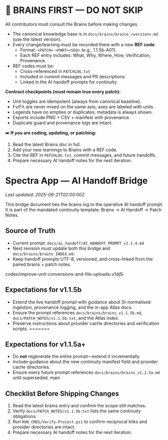 # 🔑 BRAINS FIRST — DO NOT SKIP

All contributors must consult the Brains before making changes.  
- The canonical knowledge base is in `docs/brains/brains_<version>.md` (use the latest version).  
- Every change/learning must be recorded there with a new **REF code**:
  - Format: `<PATCH>-<PART><SEQ>` (e.g., 1.1.5b-A01).  
  - Each REF entry includes: What, Why, Where, How, Verification, Provenance.  
- REF codes must be:
  - Cross-referenced in `PATCHLOG.txt`  
  - Included in commit messages and PR descriptions  
  - Linked in the AI handoff prompts for continuity  

**Contract checkpoints (must remain true every patch):**  
- Unit toggles are idempotent (always from canonical baseline).  
- Fν/Fλ are never mixed on the same axis; axes are labeled with units.  
- Legends have no empties or duplicates; metadata is always shown.  
- Exports include PNG + CSV + manifest with provenance.  
- Duplicate guard and provenance logs are intact.  

➡️ **If you are coding, updating, or patching:**  
1. Read the latest Brains doc in full.  
2. Add your new learnings to Brains with a REF code.  
3. Cite the REF in `PATCHLOG.txt`, commit messages, and future handoffs.  
4. Prepare necessary AI handoff notes for the next iteration.



# Spectra App — AI Handoff Bridge
_Last updated: 2025-09-21T02:00:00Z_

This bridge document ties the brains log to the operative AI handoff prompt.
It is part of the mandated continuity template: Brains → AI Handoff → Patch Notes.

## Source of Truth
- Current prompt: `docs/ai_handoff/AI_HANDOFF_PROMPT_v1.1.4.md`
- Next revision must update both this bridge and `docs/brains/brains_INDEX.md`.
- Keep handoff prompts UTF-8, versioned, and cross-linked from the paired brains + patch notes.

 codex/improve-unit-conversions-and-file-uploads-x1dj5i
## Expectations for v1.1.5b
- Extend the live handoff prompt with guidance about SI-normalised ingestion, provenance logging, and the in-app Atlas docs.
- Ensure the prompt references `docs/brains/brains_v1.1.5b.md`, `docs/PATCH_NOTES/v1.1.5b.txt`, and the Atlas index.
- Preserve instructions about provider cache directories and verification scripts.
=======
## Expectations for v1.1.5a+
- Do **not** regenerate the entire prompt—extend it incrementally.
- Include guidance about the new continuity manifest field and provider cache directories.
- Ensure every future prompt references `docs/brains/brains_v1.1.5a.md` until superseded.
 main

## Checklist Before Shipping Changes
1. Read the latest brains entry and confirm the scope still matches.
2. Verify `docs/PATCH_NOTES/v1.1.5b.txt` lists the same continuity obligations.
3. Run `RUN_CMDS/Verify-Project.ps1` to confirm reciprocal links and provider directories are intact.
4. Prepare necessary AI handoff notes for the next iteration.